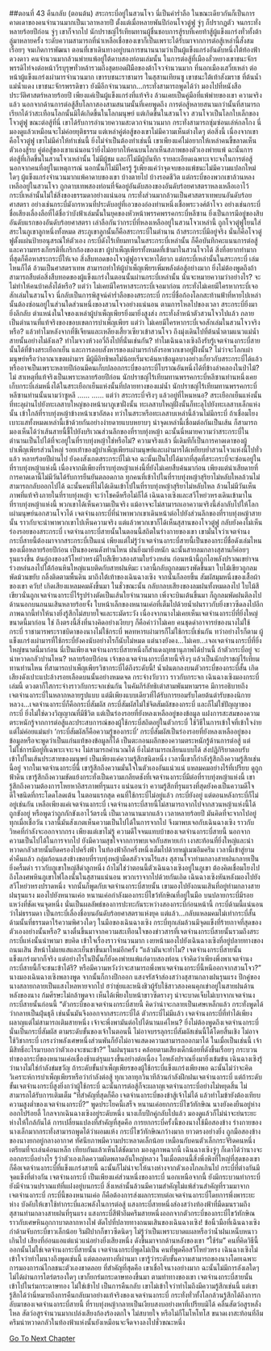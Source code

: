 ##ตอนที่ 43 คืนกลับ (ตอนต้น)
สระกระบี่อยู่ในสวนโจว นี่เป็นคำร่ำลือ ในขณะเดียวกันก็เป็นการคาดเดาของคนจำนวนมากเป็นเวลาหลายปี
ตั้งแต่เมื่อหลายพันปีก่อนโจวตู๋ฟู จู่ๆ ก็ปรากฏตัว จนกระทั่งหลายร้อยปีก่อน จู่ๆ เขาก็จากไป นักปราชญ์ไร้เทียมทานผู้ชื่นชอบการสู้รบที่เคยท้าสู้ผู้แข็งแกร่งทั่วทั้งต้าลู่มาหลายครั้ง ระดับความสามารถที่น่าเหลือเชื่อของเขาก็เป็นเพราะได้รับมาจากการต่อสู้เหล่านี้สั่งสมเรื่อยๆ จนเกิดการพัฒนา ตอนที่เขาเดินทางอยู่บนการขนานนามว่าเป็นผู้แข็งแกร่งอันดับหนึ่งใต้ท้องฟ้าดวงดาว คนจำนวนมากล้วนพ่ายแพ้อยู่ใต้ดาบสองท่อนเล่มนั้น
ในการต่อสู้ที่เมืองลั่วหยางเขาชนะจักรพรรดิไท่จงต่อหน้าวีรบุรุษทั่วหล้ารวมถึงสุดยอดฝีมือของต้าโจวจำนวนมาก ที่นอกเมืองเสวี่ยเหล่า ต่อหน้าผู้แข็งแกร่งเผ่ามารจำนวนมาก เขารบชนะราชามาร ในสุสานเทียนซู เขาชนะใต้เท้าสังฆราช ที่ต้นน้ำแม่น้ำแดง เขาชนะจักรพรรดิขาว ยังมีอีกจำนวนมาก...กระทั่งสามารถพูดได้ว่า มองไปที่หนังสือประวัติศาสตร์หลายร้อยปี เพียงแค่เป็นผู้แข็งแกร่งที่แท้จริง ล้วนเคยเป็นคู่มือที่แพ้พ่ายของเขา
ความจริงแล้ว นอกจากด้านการต่อสู้สืบโลกาสองสามสนามนั้นที่เคยพูดถึง การต่อสู้หลายสนามกว่านั้นที่สามารถเรียกได้ว่าสะเทือนโลกนั้นมิได้เกิดขึ้นในโลกมนุษย์ แต่เกิดขึ้นในสวนโจว สวนโจวเป็นโลกใบเล็กของโจวตู๋ฟู ขณะต่อสู้ที่นี่ เขาได้รับการอำนวยความสะดวกจำนวนมาก กระทั่งสามารถซุ่มซ่อนเล่ห์กลโกง นี่มองดูแล้วเหมือนจะไม่ค่อยยุติธรรม แต่เหล่าคู่ต่อสู้ของเขาไม่มีความเห็นต่างใดๆ ต่อสิ่งนี้ เนื่องจากเขาคือโจวตู๋ฟู เขาไม่มีค่าให้ทำเช่นนี้ ยิ่งไม่จำเป็นต้องทำเช่นนี้ เขาเพียงแค่ไม่อยากให้เหล่าคนขี้ขลาดเห็นตัวเองสู้รบ คู่ต่อสู้ของเขาแน่นอนว่ายิ่งไม่อยากให้คนบนโลกเห็นสภาพของตัวเองพ่ายแพ้ ฉะนั้นการต่อสู้ที่เกิดขึ้นในสวนโจวเหล่านั้น ไม่มีผู้ชม และก็ไม่มีผู้บันทึก รายละเอียดเฉพาะเจาะจงในการต่อสู้ นอกจากคนที่อยู่ในเหตุการณ์ นอกนั้นก็ไม่มีใครรู้ รู้เพียงแค่ว่าจุดจบของแพ้ชนะไม่มีความแปลกใหม่ใดๆ
ผู้แข็งแกร่งจำนวนมากแพ้คาดาบของเขา บ้างตายไป บ้างรอดชีวิต แต่กระบี่ของพวกเขาล้วนหลงเหลืออยู่ในสวนโจว ถูกดาบเทพสองท่อนที่จัดอยู่อันดับสองของอันดับร้อยศาสตราหลงเหลือเอาไว้
กระบี่เหล่านั้นไม่ใช่สิ่งของธรรมดาอย่างแน่นอน กระทั่งส่วนมากล้วนเป็นศาสตราเทพบนอันดับร้อยศาสตรา อย่างเช่นกระบี่มังกรหวนที่ประดับอยู่ที่เอวของอ๋องท่านหนึ่งเชื้อพระวงศ์ต้าโจว อย่างเช่นกระบี่ชื่อเสียงเลื่องลือที่ได้ชื่อว่าบังฟ้าเล่มนั้นในยุคของหัวหน้าพรรคพรรคกระบี่หลีซาน ยิ่งเป็นการมีอยู่ของสิบอันดับแรกของอันดับร้อยศาสตรา เล่าลือกันว่ากระบี่ที่หลงเหลืออยู่ในสวนโจวเหล่านี้ ถูกโจวตู๋ฟูโยนใส่สระในภูเขาลูกหนึ่งทั้งหมด สระภูเขาลูกนั้นก็คือสระกระบี่ในตำนาน ถ้าสระกระบี่มีอยู่จริง นั่นก็คือโจวตู๋ฟูตั้งแผ่นป้ายอนุสรณ์ให้ตัวเอง กระบี่ดังไร้เทียมทานในสระกระบี่เหล่านั้น ก็คือบันทึกคะแนนการต่อสู้และความทรงเกียรติที่เกริกก้องของเขา
ผู้บำเพ็ญเพียรทั้งหมดที่เข้ามาในสวนโจวได้ สิ่งที่อยากทำมากที่สุดก็คือหาสระกระบี่ให้เจอ สิ่งสืบทอดของโจวตู๋ฟูอาจจะหาได้ยาก แต่กระบี่เหล่านั้นในสระกระบี่ เล่มไหนก็ได้ ล้วนเป็นศาสตราเทพ สามารถทำให้ผู้บำเพ็ญเพียรเพิ่มพลังต่อสู้อย่างมาก ยิ่งไม่ต้องพูดถึงถ้าสามารถสืบต่อสิ่งสืบทอดของผู้แข็งแกร่งในตอนนั้นผ่านกระบี่เหล่านั้น นั่นจะหมายความว่าอย่างไร? จะไม่ทำให้คนบ้าคลั่งได้หรือ? แต่ว่า ไม่เคยมีใครหาสระกระบี่เจอมาก่อน กระทั่งไม่เคยมีใครหากระบี่เจอสักเล่มในสวนโจว นี่กลับเป็นการพิสูจน์คำร่ำลือของสระกระบี่ กระบี่ชื่อก้องโลกสะท้านฟ้าที่หายไปเหล่านั้นต้องซ่อนอยู่ในส่วนใดส่วนหนึ่งของสวนโจวอย่างแน่นอน ตามการไหลไปของเวลา สระกระบี่ยิ่งมายิ่งลึกลับ ตำแหน่งในใจของเหล่าผู้บำเพ็ญเพียรยิ่งมายิ่งสูงส่ง กระทั่งล้ำหน้าตัวสวนโจวไปแล้ว กลายเป็นตำนานที่แท้จริงของขอบเขตการบำเพ็ญเพียร แต่ว่า ไม่เคยมีใครหากระบี่เจอสักเล่มในสวนโจวจริงหรือ? แล้วทำไมหลังจากที่ชีเจียนและเหลียงเสี้ยวเซียวเข้าสวนโจว ถึงมุ่งเดินไปที่ต้นน้ำตามแนวแม่น้ำสายนั้นอย่างไม่ลังเล? ทำไมจวงห้วงอวี่ถึงไปที่นั่นเช่นกัน? ทำไมเฉินฉางเซิงถึงรับรู้เจตจำนงกระบี่สายนั้นได้ที่ข้างสระเยือกเย็น และการลอบสังหารของเผ่ามารกำลังรอพวกเขาอยู่ฝั่งนั้น?
ไม่ว่าจะโลกเผ่ามนุษย์หรือว่าอาณาเขตเผ่ามาร มีผู้มีอิทธิพลไม่น้อยเริ่มจะค้นหาข้อมูลบางอย่างเกี่ยวกับสระกระบี่ได้แล้ว หรืออาจเป็นเพราะหลายปีก่อนมีคนเก็บปลอกกระบี่ของกระบี่โบราณอันหนึ่งได้ที่ข้างลำคลองในป่าไม้? ไม่ สาเหตุที่แท้จริงเป็นเพราะหลายร้อยปีก่อน นักปราชญ์ไร้เทียมทานพรรคกระบี่หลีซานท่านหนึ่งเคยเก็บกระบี่เล่มหนึ่งได้ในสระเยือกเย็นแห่งนั้นที่ปลายทางของแม่น้ำ
นักปราชญ์ไร้เทียมทานพรรคกระบี่หลีซานท่านนั้นนามว่าซูหลี
......
......
แต่ว่า สระกระบี่จริงๆ แล้วอยู่ที่ไหนหนอ? สระเยือกเย็นแห่งนั้นที่ทะลุผ่านไปยังทะเลสาบใหญ่ของหน้าผาภูเขาฝั่งนั้น ทะเลสาบใหญ่ฝั่งนั้นก็ทะลุไปยังทะเลสาบเล็กแห่งนั้น เข้าใกล้ที่ราบทุ่งหญ้าข้างหน้าเขาอัสดง ทว่าในสระหรือทะเลสาบเหล่านี้ล้วนไม่มีกระบี่ ถ้าเชื่อมโยงเบาะแสทั้งหมดเหล่านี้เข้าด้วยกันอย่างง่ายดายแบบหยาบๆ นำจุดเหล่านี้เชื่อมต่อกันเป็นเส้น ก็สามารถมองเห็นได้ว่าเส้นสายนี้ชี้ไปยังบริเวณส่วนลึกของที่ราบทุ่งหญ้า ฉะนั้นนี่หมายความว่าสระกระบี่ในตำนานเป็นไปได้ที่จะอยู่ในที่ราบทุ่งหญ้าใช่หรือไม่?
ความจริงแล้ว นี่เดิมทีก็เป็นการคาดเดาของผู้บำเพ็ญเพียรส่วนใหญ่ รอยเท้าของผู้บำเพ็ญเพียรเผ่ามนุษย์และเผ่ามารได้เหยียบย่ำสวนโจวแห่งนี้ไปทั่วแล้ว หลายร้อยปีผ่านไป ยังคงสังเกตสระกระบี่ไม่เจอ ฉะนั้นเป็นไปได้มากที่สุดที่สระกระบี่จะซ่อนอยู่ในที่ราบทุ่งหญ้าแห่งนี้ เนื่องจากมีเพียงที่ราบทุ่งหญ้าแห่งนี้ที่ยังไม่เคยสืบค้นมาก่อน เพียงแต่น่าเสียดายที่การคาดเดานี้ไม่มีวันได้รับการยืนยันตลอดกาล ทุกคนที่เข้าไปในที่ราบทุ่งหญ้าสุริยาไม่หลับใหลล้วนไม่สามารถกลับออกไปได้ ฉะนั้นคนที่ไม่ได้เดินเข้าไปในที่ราบทุ่งหญ้าสุริยาไม่หลับใหล ล้วนไม่มีวันเห็นภาพที่แท้จริงภายในที่ราบทุ่งหญ้า
จะว่าโชคดีหรือไม่ก็ได้ เฉินฉางเซิงและสวีโหย่วหรงเดินเข้ามาในที่ราบทุ่งหญ้าแห่งนี้ พวกเขาได้เห็นความเป็นจริง แม้อาจจะไม่สามารถเอาความจริงนี้ส่งกลับไปให้โลกเผ่ามนุษย์นอกสวนโจวได้ เจตจำนงกระบี่ที่นำพาพวกเขาเดินหน้าต่อไปยังส่วนลึกของที่ราบทุ่งหญ้าสายนั้น ราวกับจะนำพาพวกเขาไปเห็นความจริง แต่แล้วพวกเขาก็ได้เห็นสุสานของโจวตู๋ฟู กลับยังคงไม่เห็นร่องรอยของสระกระบี่
เจตจำนงกระบี่สายนั้นในตอนนี้สถิตในร่างกายของเขา เขามั่นใจว่าเจตจำนงกระบี่สายนี้ต้องมาจากสระกระบี่เป็นแน่ เพียงแต่ไม่รู้ว่าเจตจำนงกระบี่สายนี้เป็นของกระบี่ชื่อดังเล่มไหนของเมื่อหลายร้อยปีก่อน เป็นของคนดังท่านไหน
ฝนยิ่งมายิ่งหนัก ฉะนั้นสายลมกลางสุสานก็ค่อยๆ รุนแรงขึ้น ต้นอู๋ถงของสวีโหย่วหรงมีใบสีเขียวสองสามใบร่วงหล่น ก่อนหน้านี้ถูกไอพลังปราณเขย่าจนร่วงหล่นลงไปใต้ก้อนหินใหญ่แนบติดกับสายฝนหิมะ เวลานี้กลับถูกลมแรงพัดขึ้นมา ใบไม้เขียวถูกลมพัดม้วนขยับ กลิ้งติดตามพื้นดิน มาถึงใต้เท้าของเฉินฉางเซิง จากนั้นก็ลอยขึ้น สัมผัสมุมหนึ่งของเสื้อผ้าของเขา
ควับ! เกิดเสียงแหลมคมดังขึ้นมา ในชั่วขณะนั้น กลับกลบเสียงของลมฝนทั้งหมดลงไป
ใบไม้สีเขียวนั่นถูกเจตจำนงกระบี่ไร้รูปร่างตัดเป็นเส้นใยจำนวนมาก เพิ่งจะบินเต้นขึ้นมา ก็ถูกลมพัดฝนตีลงไป
ด้านนอกบนถนนเสินหลายร้อยจั้ง ใบหน้าเล็กของหนานเค่อที่เต็มไปด้วยน้ำฝนราวกับยิ่งขาวซีดลงไปอีก
ภาพฉากนี้ทำให้นางยิ่งรู้สึกไม่สบายใจและระมัดระวัง เนื่องจากนางไม่เคยเห็นเจตจำนงกระบี่ที่ยิ่งใหญ่ขนาดนี้มาก่อน ใช่ ถึงตรงนี้สิ่งที่นางคิดอย่างเงียบๆ ก็คือคำว่าไม่เคย คนชุดดำอาจารย์ของนางไม่ใช้กระบี่ ราชามารพระราชบิดาของนางไม่ใช้กระบี่ พลทหารเผ่ามารก็ไม่ใช้กระบี่เช่นกัน ทว่าอย่างไรก็ตาม ผู้แข็งแกร่งเผ่ามารที่ใช้กระบี่ยังคงนับอย่างไรก็นับไม่หมด แต่นางยังคง...ไม่เคย...เจอเจตจำนงกระบี่ที่ยิ่งใหญ่ขนาดนี้มาก่อน นี่เป็นเพียงเจตจำนงกระบี่สายหนึ่งก็สำแดงฤทธานุภาพได้ปานนี้ ถ้าตัวกระบี่อยู่ จะน่าหวาดกลัวปานไหน? หลายร้อยปีก่อน เจ้าของเจตจำนงกระบี่สายนี้จริงๆ แล้วเป็นนักปราชญ์ไร้เทียมทานท่านไหน ที่สามารถบำเพ็ญเพียรวิชากระบี่ได้ถึงระดับนี้!
น้ำฝนตกลงบนตัวกระบี่ของกระบี่สั้น เกิดเสียงดังเปาะแปะล้างรอยเลือดบนนั้นอย่างหมดจด กระจ่างวับวาว ราวกับกระจก
เฉินฉางเซิงมองกระบี่เล่มนี้ ดวงตาก็ใสกระจ่างราวกับกระจกเช่นกัน
ในคัมภีร์ลัทธิเต๋าสามพันมหามรรค มีการอธิบายถึงเจตจำนงกระบี่ในหลากหลายรูปแบบ แต่มีเพียงแบบเดียวที่ได้รับการยอมรับโดยต้นตำรับของนิกายหลวง...เจตจำนงกระบี่ก็คือกระบี่สัมผัส
กระบี่สัมผัสไม่ใช่จิตสัมผัสของกระบี่ และก็ไม่ใช่ปัญญาของกระบี่ ยิ่งไม่ใช่ดวงวิญญาณที่มีชีวิต แต่เป็นร่องรอยที่ยังหลงเหลืออยู่ของข้อมูล แฝงการสะสมของความตระหนักรู้จากการต่อสู้และประสบการณ์ของผู้ใช้กระบี่สถิตอยู่ในตัวกระบี่ ใช้วิธีในการเข้าใจที่เข้าใจง่ายแต่ไม่ค่อยแม่นยำ ‘กระบี่สัมผัสก็คือความรู้ของกระบี่’
กระบี่สัมผัสเป็นร่องรอยที่ยังหลงเหลืออยู่ของข้อมูลหรือจะพูดว่าเป็นแก่นแท้ของข้อมูลก็ได้ เป็นตะกอนผลึกของความตระหนักรู้ด้านการต่อสู้ แต่ไม่ใช่การมีอยู่ที่เฉพาะเจาะจง ไม่สามารถคำนวณได้ ยิ่งไม่สามารถเลียนแบบได้ ส่งปฏิกิริยาตอบรับเข้าไปในเส้นประสาทของมนุษย์ เป็นเพียงแค่ความรู้สึกชนิดหนึ่ง
เวลานี้เขาก็กำลังรู้สึกถึงความรู้สึกเช่นนี้อยู่
จากในเจตจำนงกระบี่นี้ เขารู้สึกถึงความมั่นใจในตัวเองอันแน่วแน่ แหลมคมอย่างไร้ที่เปรียบ ดูถูกฟ้าดิน เขารู้สึกถึงความขัดแย้งกระทั่งเป็นความเกลียดชังที่เจตจำนงกระบี่มีต่อที่ราบทุ่งหญ้าแห่งนี้ เขารู้สึกถึงความต้องการโหยหาอิสรภาพที่รุนแรง แน่นอนว่า ความรู้สึกที่รุนแรงที่สุดยังคงเป็นความดีใจ ดีใจชนิดที่กระโดดโลดเต้น
ในตอนแรกสุด คนที่ใช้กระบี่ไม่อยู่แล้ว กระบี่ยังอยู่ แต่ตอนหลังกระบี่ก็ไม่อยู่เช่นกัน เหลือเพียงแค่เจตจำนงกระบี่ เจตจำนงกระบี่สายนี้ไม่สามารถจากไปจากสวนหญ้าแห่งนี้ได้ ถูกขังอยู่ หรือพูดว่าถูกกักขังเอาไว้ตรงนี้ เป็นเวลานานมากแล้ว เวลาหลายร้อยปี มันคิดที่จะจากไปอยู่ทุกเมื่อเชื่อวัน เวลานี้มันสังเกตเห็นความเป็นไปได้ในการจากไป จึงมาพบเจอกับเฉินฉางเซิง ราวกับวิหคที่กำลังจะออกจากกรง
เพียงแต่เขาไม่รู้ ความดีใจจนแทบบ้าของเจตจำนงกระบี่สายนี้ นอกจากความเป็นไปได้ในการจากไป ยังมีความสุขใจจากการพบเจอกับสหายเก่า
เงาสะท้อนที่ยิ่งใหญ่และน่าหวาดกลัวสายนั้นยึดครองไปครึ่งฟ้า ในท้องฟ้าอีกครึ่งหนึ่งเต็มไปด้วยหมู่เมฆอึมครึม เวลานี้เข้าสู่ยามค่ำคืนแล้ว กลุ่มก้อนแสงข้างขอบที่ราบทุ่งหญ้ามืดสลัวจวนไร้แสง สุสานโจวท่ามกลางสายฝนกลายเป็นยิ่งครึ้มดำ ราวกับภูเขาใหญ่สีดำลูกหนึ่ง ถ้าไม่ใช่ว่าตอนนี้ตัวเฉินฉางเซิงอยู่ในภูเขา ต้องคิดเชื่อมโยงไปถึงโลงศพหินภูเขาไฟโลงนั้นในสุสานแน่นอน
พวกเราจากไปด้วยกันเถิด
เฉินฉางเซิงหันหลังมองไปยังสวีโหย่วหรงปราดหนึ่ง จากนั้นก็พูดกับเจตจำนงกระบี่สายนั้น
เขามองไปยังถนนเสินที่อยู่ท่ามกลางสายฝนรุนแรง มองไปยังหนานเค่อ
หนานเค่อกำลังมองกระบี่ไขว้ทักษิณที่อยู่ในมือ บนปลายกระบี่มีรอยแหว่งที่ชัดเจนจุดหนึ่ง นั่นเป็นผลลัพธ์ของการปะทะกันระหว่างสองกระบี่ก่อนหน้านี้ กระบี่ด้ามนี้แน่นอนว่าไม่ธรรมดา เป็นกระบี่เลื่องชื่อบนอันดับร้อยศาสตราแห่งยุค แต่แล้ว...กลับแหลมคมไม่เท่ากระบี่สั้นด้ามนั้นที่ธรรมดาไร้ความพิศวงใดๆ ในมือของเฉินฉางเซิง
กระบี่ทุกเล่มล้วนมีจุดแข็งที่ร้ายกาจที่สุดของตัวเองอย่างนั้นหรือ? นางตื่นขึ้นมาจากความสะเทือนใจของข่าวสารที่เจตจำนงกระบี่สายนั้นรวมถึงสระกระบี่แห่งนั้นนำพามา ขบคิด เข้าใจเรื่องราวจำนวนมาก เงยหน้ามองไปยังเฉินฉางเซิงที่อยู่ปลายทางของถนนเสิน สีหน้าไม่แยแสและเย็นชาขึ้นมาใหม่อีกครั้ง
“แล้วมันจะทำไม? เจตจำนงกระบี่สายนั้นแข็งแกร่งมากก็จริง แต่อย่างไรในปีนั้นก็ยังคงพ่ายแพ้แก่ดาบสองท่อน เจ้าคิดว่าเพียงพึ่งพาเจตจำนงกระบี่สายนี้ก็จะชนะข้าได้รึ? หรือมีความหวังว่าจะสามารถพึ่งพาเจตจำนงกระบี่นี้หนีออกจากสวนโจว?”
นางมองเฉินฉางเซิงพลางพูด จากนั้นก็กางปีกออก แสงจรัสจ้าส่องสว่างสุสานกลางฝนรุนแรง ปีกคู่ของนางสลายกลายเป็นแสงไหลหายจากไป ฮว่าชุ่ยและหนิงชิวผู้รับใช้สาวสองคนคุกเข่าอยู่ในสายฝนด้านหลังของนาง ก้มศีรษะไม่กล้าพูดจา เห็นได้เพียงใบหน้าขาวซีดรางๆ น่าจะบาดเจ็บไม่เบาจากเจตจำนงกระบี่สายนั้นก่อนนี้
“ตัวกระบี่ของเจตจำนงกระบี่สายนี้ คิดว่าน่าจะกลายเป็นเศษเหล็กแล้ว กระทั่งพูดได้ว่ากลายเป็นฝุ่นธุลี เช่นนั้นมันจึงออกจากสระกระบี่ได้ ตัวกระบี่ไม่มีแล้ว เจตจำนงกระบี่ที่ทำได้เพียงผลาญแต่ไม่สามารถเติมสายหนึ่ง เจ้าจะพึ่งพามันต่อไปได้นานแค่ไหน? ยิ่งไม่ต้องพูดถึงเจตจำนงกระบี่นั่นเป็นกระบี่สัมผัส ตามระดับขั้นของเจ้าในตอนนี้ ไม่อาจบรรลุกระบี่สัมผัสเช่นนี้ได้โดยสิ้นเชิง ไม่อาจใช้วิชากระบี่ เกรงว่าพลังเศษหนึ่งส่วนพันก็ยังไม่อาจแสดงความสามารถออกมาได้ ในเมื่อเป็นเช่นนี้ เจ้ามีสิทธิ์อะไรมาบอกว่าตัวเองจะชนะข้า?”
ในฝนรุนแรง คล้อยตามเสียงเด็กน้อยที่ดังขึ้นเรื่อยๆ กระบวนท่าของกระบี่ของหนานเค่อเชื่องช้าแต่รุนแรงขึ้นอย่างต่อเนื่อง ไอพลังปราณยิ่งมายิ่งเข้มข้น
เฉินฉางเซิงรู้ว่านางไม่ใช่กำลังข่มขวัญ ถ้าระดับขั้นบำเพ็ญเพียรของผู้ใช้กระบี่แข็งแกร่งเพียงพอ ฉะนั้นไม่ว่าจะคิดวิเคราะห์การบำเพ็ญเพียรหรือว่ากำลังต่อสู้ ทุกเวลาทุกวินาทีล้วนกำลังฝึกฝนเจตจำนงกระบี่ แต่ถ้าระดับขั้นเจตจำนงกระบี่สูงยิ่งกว่าผู้ใช้กระบี่ ฉะนั้นการต่อสู้ก็จะผลาญเจตจำนงกระบี่อย่างไม่หยุดสิ้น ไม่สามารถได้รับการเติมเต็ม
“ที่สำคัญที่สุดก็คือ เจตจำนงกระบี่ของข้าสู้เจ้าไม่ได้ แล้วทำไมข้ายังต้องเทียบความสูงต่ำของเจตจำนงกระบี่?” พูดประโยคนี้เสร็จ หนานเค่อยกกระบี่ไขว้ทักษิณ
นางยังคงยืนอยู่ห่างออกไปร้อยลี้ ไกลจากเฉินฉางเซิงอยู่ระดับหนึ่ง นางเก็บปีกคู่กลับไปแล้ว มองดูแล้วก็ไม่น่าจะย่นระยะห่างให้ใกล้กันได้ การเปลี่ยนแปลงที่สำคัญที่สุดคือ การยกกระบี่ครั้งนี้ของนางใช้มือสองข้าง ร่างกายของนางเล็กมากกระทั่งสามารถพูดได้ว่าผอมแห้ง กระบี่ไขว้ทักษิณกว้างมาก ยาวตรงอย่างยิ่ง ถูกมือสองข้างของนางยกอยู่กลางอากาศ ทัศนียภาพมีความประหลาดเล็กน้อย เหมือนกับคนตัวเล็กกระจิริดคนหนึ่งเตรียมที่จะเล่นค้อนเหล็ก เทียบกันแล้วเห็นได้ชัดมาก
มองดูภาพฉากนี้ เฉินฉางเซิงจู่ๆ ก็เดาได้ว่านางจะออกกระบี่อย่างไร รู้ว่าตัวเองเกิดความผิดพลาดอันใหญ่หลวง
ในเมื่อตอนนี้สิ่งพึ่งพิงที่ใหญ่ที่สุดของเขาก็คือเจตจำนงกระบี่ที่แข็งแกร่งสายนี้ ฉะนั้นก็ไม่น่าจะให้นางห่างจากตัวเองไกลเกินไป
กระบี่ที่ต่างกันมีจุดแข็งที่ต่างกัน เจตจำนงกระบี่ เป็นเพียงแค่ส่วนหนึ่งของกระบี่ นอกเหนือจากนี้ ยังมีกระบวนท่ากระบี่ ยังมีจำนวนปราณแท้ที่แฝงอยู่บนกระบี่ สิ่งเหล่านั้นล้วนมีความสำคัญไม่แพ้ส่วนสำคัญที่รวมมาจากเจตจำนงกระบี่ กระบี่นี้ของหนานเค่อ ก็คือต้องการส่งผลกระทบต่อเจตจำนงกระบี่โดยการพึ่งพาระยะห่าง บังคับให้เขาใช้ท่ากระบี่และพลังในการต่อสู้
แสงกระบี่สายหนึ่งส่องสว่างท้องฟ้าที่มืดมนรวมถึงสุสานท่ามกลางสายฝนที่รุนแรง
แสงกระบี่สีฟ้าอึมครึมสายหนึ่งออกจากตัวกระบี่ของกระบี่ไขว้ทักษิณ ราวกับเศษหินอุกกาบาตลากหางไฟ ตัดไปที่ปลายทางถนนเสินของเฉินฉางเซิง!
ข้อนิ้วมือที่เฉินฉางเซิงกำด้ามจับกระบี่ขาวเล็กน้อย ริมฝีปากก็ขาวซีดนิดๆ ไม่รู้ว่าเป็นเพราะบาดแผลหรือว่าน้ำฝนเหน็บหนาวเกินไป
เสียงที่อ่อนแอแต่แน่วแน่อย่างยิ่งเสียงหนึ่ง ดังขึ้นมาจากด้านหลังของเขา “ใช้ร่ม”
คนที่คิดวิธีนี้ออกนั้นไม่ใช่เจตจำนงกระบี่สายนั้น เจตจำนงกระบี่พูดไม่เป็น คนที่พูดคือสวีโหย่วหรง เฉินฉางเซิงไม่เข้าใจว่าทำไมนางถึงพูดเช่นนี้ แต่ตลอดทางที่ผ่านมา เขารู้ว่าระดับขั้นความสามารถของนางโดยเฉพาะการมองการณ์ไกลชนะตัวเองขาดลอย ที่สำคัญที่สุดคือ เขาเชื่อใจนางอย่างมาก ฉะนั้นไม่มีการลังเลใดๆ ไม่ได้ผ่านการไตร่ตรองใดๆ เขาก็ยกร่มกระดาษทองขึ้นมา
ตามท่าทางของเขา เจตจำนงกระบี่สายนั้นเข้าไปในร่มกระดาษทอง
ไม่ใช่เข้าไป เป็นการคืนกลับ
เขาไม่เข้าใจว่าทำไมถึงมีความรู้สึกเช่นนี้ แต่เขารู้สึกได้ว่านี่หมายถึงการคืนกลับมาอย่างแท้จริงของเจตจำนงกระบี่ กระทั่งทั่วทั้งโลกล้วนรู้สึกได้ถึงการกลับมาของเจตจำนงกระบี่สายนี้ ที่ราบทุ่งหญ้ากลายเป็นเงียบสงบอย่างหาที่เปรียบมิได้ คลื่นสัตว์อสูรหลั่งไหล สัตว์อสูรจำนวนมากเปล่งเสียงก้องร้องตกใจ ไม่สบายใจ หรือไม่ก็โมโหโทโส ขนาดเงาสะท้อนที่อึมครึมน่าหวาดกลัวในท้องฟ้าแห่งนั้นยังเหมือนจะจืดจางลงไปชั่วขณะหนึ่ง


[Go To Next Chapter]( ./330.md)